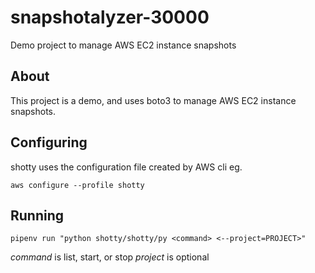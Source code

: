 # snapshotalyzer-30000
Demo project to manage AWS EC2 instance snapshots

## About

This project is a demo, and uses boto3 to manage AWS EC2 instance snapshots.


## Configuring

shotty uses the configuration file created by AWS cli eg.

`aws configure --profile shotty`

## Running

`pipenv run "python shotty/shotty/py <command> <--project=PROJECT>"`

*command* is list, start, or stop
*project* is optional